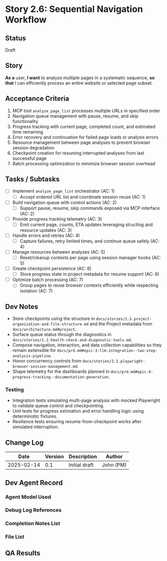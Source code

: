 # Story 2.6: Sequential Navigation Workflow

## Status
Draft

## Story
**As a** user,
**I want** to analyze multiple pages in a systematic sequence,
**so that** I can efficiently process an entire website or selected page subset.

## Acceptance Criteria
1. MCP tool `analyze_page_list` processes multiple URLs in specified order
2. Navigation queue management with pause, resume, and skip functionality
3. Progress tracking with current page, completed count, and estimated time remaining
4. Error recovery and continuation for failed page loads or analysis errors
5. Resource management between page analyses to prevent browser session degradation
6. Checkpoint creation for resuming interrupted analyses from last successful page
7. Batch processing optimization to minimize browser session overhead

## Tasks / Subtasks
- [ ] Implement `analyze_page_list` orchestrator (AC: 1)
  - [ ] Accept ordered URL list and coordinate session reuse (AC: 1)
- [ ] Build navigation queue with control actions (AC: 2)
  - [ ] Support pause, resume, skip commands exposed via MCP interface (AC: 2)
- [ ] Provide progress tracking telemetry (AC: 3)
  - [ ] Emit current page, counts, ETA updates leveraging structlog and resource updates (AC: 3)
- [ ] Handle errors and retries (AC: 4)
  - [ ] Capture failures, retry limited times, and continue queue safely (AC: 4)
- [ ] Manage resources between analyses (AC: 5)
  - [ ] Reset/cleanup contexts per page using session manager hooks (AC: 5)
- [ ] Create checkpoint persistence (AC: 6)
  - [ ] Store progress state in project metadata for resume support (AC: 6)
- [ ] Optimize batch processing (AC: 7)
  - [ ] Group pages to reuse browser contexts efficiently while respecting isolation (AC: 7)

## Dev Notes
- Store checkpoints using the structure in `docs/stories/1.5.project-organization-and-file-structure.md` and the Project metadata from `docs/architecture.md#project`.
- Surface queue status through the diagnostics in `docs/stories/1.2.health-check-and-diagnostic-tools.md`.
- Compose navigation, interaction, and data collection capabilities so they remain extensible for `docs/prd.md#epic-3-llm-integration--two-step-analysis-pipeline`.
- Honor concurrency controls from `docs/stories/2.1.playwright-browser-session-management.md`.
- Shape telemetry for the dashboards planned in `docs/prd.md#epic-4-progress-tracking--documentation-generation`.

### Testing
- Integration tests simulating multi-page analysis with mocked Playwright to validate queue control and checkpointing.
- Unit tests for progress estimation and error handling logic using deterministic fixtures.
- Resilience tests ensuring resume-from-checkpoint works after simulated interruption.

## Change Log
| Date | Version | Description | Author |
|------|---------|-------------|--------|
| 2025-02-14 | 0.1 | Initial draft | John (PM) |

## Dev Agent Record

### Agent Model Used

### Debug Log References

### Completion Notes List

### File List

## QA Results

